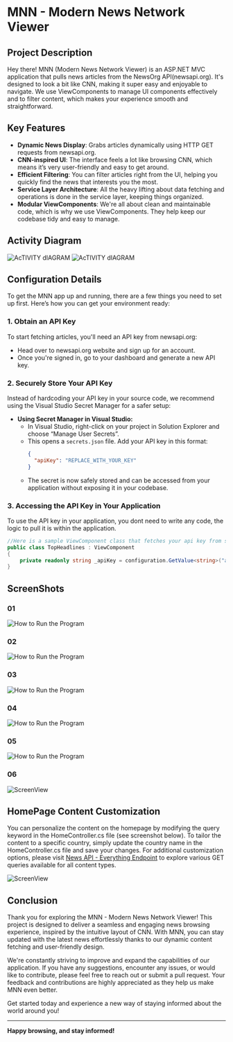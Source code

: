 # MNN - Modern News Network Viewer

## Project Description
Hey there! MNN (Modern News Network Viewer) is an ASP.NET MVC application that pulls news articles from the NewsOrg API(newsapi.org). It's designed to look a bit like CNN, making it super easy and enjoyable to navigate. We use ViewComponents to manage UI components effectively and to filter content, which makes your experience smooth and straightforward.

## Key Features
- **Dynamic News Display**: Grabs articles dynamically using HTTP GET requests from newsapi.org.
- **CNN-inspired UI**: The interface feels a lot like browsing CNN, which means it’s very user-friendly and easy to get around.
- **Efficient Filtering**: You can filter articles right from the UI, helping you quickly find the news that interests you the most.
- **Service Layer Architecture**: All the heavy lifting about data fetching and operations is done in the service layer, keeping things organized.
- **Modular ViewComponents**: We're all about clean and maintainable code, which is why we use ViewComponents. They help keep our codebase tidy and easy to manage.
## Activity Diagram


![AcTIVITY dIAGRAM](MNews/ReadMe/ActivityDiagram.jpg "Activity Diagram IMG")
![AcTIVITY dIAGRAM](MNews/ReadMe/ACTIVITY%20DIAGRAM.svg "Activity Diagram IMG")

## Configuration Details

To get the MNN app up and running, there are a few things you need to set up first. Here’s how you can get your environment ready:

### 1. Obtain an API Key
To start fetching articles, you'll need an API key from newsapi.org:

- Head over to newsapi.org website and sign up for an account.
- Once you're signed in, go to your dashboard and generate a new API key.

### 2. Securely Store Your API Key
Instead of hardcoding your API key in your source code, we recommend using the Visual Studio Secret Manager for a safer setup:

- **Using Secret Manager in Visual Studio:**
  - In Visual Studio, right-click on your project in Solution Explorer and choose “Manage User Secrets”.
  - This opens a `secrets.json` file. Add your API key in this format:
    ```json
    {
      "apiKey": "REPLACE_WITH_YOUR_KEY"
    }
    ```
  - The secret is now safely stored and can be accessed from your application without exposing it in your codebase.

### 3. Accessing the API Key in Your Application
To use the API key in your application, you dont need to write any code, the logic to pull it is within the application.

```csharp
//Here is a sample ViewComponent class that fetches your api key from secret file.
public class TopHeadlines : ViewComponent
{
    private readonly string _apiKey = configuration.GetValue<string>("apiKey");
}
```
## ScreenShots
### 01
![How to Run the Program](MNews/ReadMe/HowToRUnTheProgram%20(1).jpg "How to Run the Program")
### 02
![How to Run the Program](MNews/ReadMe/HowToRUnTheProgram%20(2).jpg "How to Run the Program")
### 03
![How to Run the Program](MNews/ReadMe/HowToRUnTheProgram%20(3).jpg "How to Run the Program")
### 04
![How to Run the Program](MNews/ReadMe/HowToRUnTheProgram%20(4).jpg "How to Run the Program")
### 05
![How to Run the Program](MNews/ReadMe/HowToRUnTheProgram%20(5).jpg "How to Run the Program")
### 06
![ScreenView](MNews/ReadMe/Homepage.jpg "WebPage")

## HomePage Content Customization
You can personalize the content on the homepage by modifying the query keyword in the HomeController.cs file (see screenshot below). To tailor the content to a specific country, simply update the country name in the HomeController.cs file and save your changes. For additional customization options, please visit [News API - Everything Endpoint](https://newsapi.org/docs/endpoints/everything) to explore various GET queries available for all content types.

![ScreenView](MNews/ReadMe/HowToCustomizeHomepageCOntent.jpg "WebPage")


## Conclusion

Thank you for exploring the MNN - Modern News Network Viewer! This project is designed to deliver a seamless and engaging news browsing experience, inspired by the intuitive layout of CNN. With MNN, you can stay updated with the latest news effortlessly thanks to our dynamic content fetching and user-friendly design.

We're constantly striving to improve and expand the capabilities of our application. If you have any suggestions, encounter any issues, or would like to contribute, please feel free to reach out or submit a pull request. Your feedback and contributions are highly appreciated as they help us make MNN even better.

Get started today and experience a new way of staying informed about the world around you!

---

**Happy browsing, and stay informed!**

